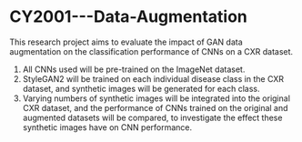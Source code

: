 # CY2001---Data-Augmentation

This research project aims to evaluate the impact of GAN data augmentation on
the classification performance of CNNs on a CXR dataset. 
1. All CNNs used will be pre-trained on the ImageNet dataset.
2. StyleGAN2 will be trained on each individual disease class in the CXR dataset, and synthetic images will be generated for each class.
3. Varying numbers of synthetic images will be integrated into the original CXR dataset, and the performance of CNNs trained on the original and augmented datasets will be compared, to investigate the effect these synthetic images have on CNN performance.
